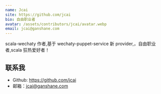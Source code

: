 ```yaml
---
name: Jcai
site: https://github.com/jcai
bio: 自由职业者
avatar: /assets/contributors/jcai/avatar.webp
email: jcai@ganshane.com
---
```


scala-wechaty 作者,基于 wechaty-puppet-service 新 provider,，自由职业者,scala 狂热爱好者！

## 联系我

- Github: <https://github.com/jcai>
- 邮箱：jcai@ganshane.com
